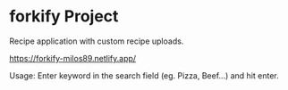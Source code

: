 # forkify Project

Recipe application with custom recipe uploads.

https://forkify-milos89.netlify.app/

Usage:
Enter keyword in the search field (eg. Pizza, Beef...) and hit enter.
